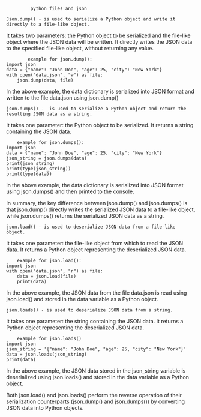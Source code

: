 			 python files and json

	Json.dump() - is used to serialize a Python object and write it directly to a file-like object.
It takes two parameters: the Python object to be serialized and the file-like object where the JSON data will be written.
It directly writes the JSON data to the specified file-like object, without returning any value.

			example for json.dump():
	import json
	data = {"name": "John Doe", "age": 25, "city": "New York"}
	with open("data.json", "w") as file:
    	json.dump(data, file)
In the above example, the data dictionary is serialized into JSON format and written to the file data.json using json.dump()

	json.dumps() -  is used to serialize a Python object and return the resulting JSON data as a string.
It takes one parameter: the Python object to be serialized.
It returns a string containing the JSON data.

		example for json.dumps():
	import json
	data = {"name": "John Doe", "age": 25, "city": "New York"}
	json_string = json.dumps(data)
	print(json_string)
	print(type(json_string))
	print(type(data))

in the above example, the data dictionary is serialized into JSON format using json.dumps() and then printed to the console.

In summary, the key difference between json.dump() and json.dumps() is that json.dump() directly writes the serialized JSON data to a file-like object, while json.dumps() returns the serialized JSON data as a string.

	json.load() - is used to deserialize JSON data from a file-like object.

It takes one parameter: the file-like object from which to read the JSON data.
It returns a Python object representing the deserialized JSON data.

		example for json.load():
	import json
	with open("data.json", "r") as file:
    	data = json.load(file)
    	print(data)
In the above example, the JSON data from the file data.json is read using json.load() and stored in the data variable as a Python object.


	json.loads() - is used to deserialize JSON data from a string.
It takes one parameter: the string containing the JSON data.
It returns a Python object representing the deserialized JSON data.

		example for json.loads()
	import json
	json_string = '{"name": "John Doe", "age": 25, "city": "New York"}'
	data = json.loads(json_string)
	print(data)
In the above example, the JSON data stored in the json_string variable is deserialized using json.loads() and stored in the data variable as a Python object.

Both json.load() and json.loads() perform the reverse operation of their serialization counterparts (json.dump() and json.dumps()) by converting JSON data into Python objects.

